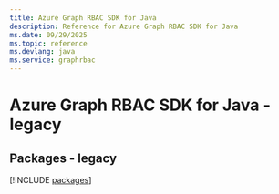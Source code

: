 ```yaml
---
title: Azure Graph RBAC SDK for Java
description: Reference for Azure Graph RBAC SDK for Java
ms.date: 09/29/2025
ms.topic: reference
ms.devlang: java
ms.service: graphrbac
---
```

# Azure Graph RBAC SDK for Java - legacy
## Packages - legacy
[!INCLUDE [packages](graph-rbac-index.md)]